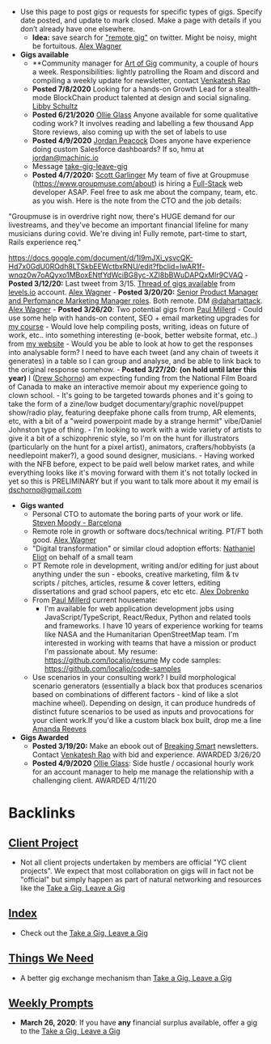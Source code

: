 - Use this page to post gigs or requests for specific types of gigs. Specify date posted, and update to mark closed. Make a page with details if you don’t already have one elsewhere. 
    - **Idea:** save search for ["remote gig"](https://twitter.com/search?q=remote%20gig&src=typed_query) on twitter. Might be noisy, might be fortuitous. [Alex Wagner](<Alex Wagner.md>)
- **Gigs available**
    - **Community manager for [Art of Gig](<Art of Gig.md>) community, a couple of hours a week. Responsibilities: lightly patrolling the Roam and discord and compiling a weekly update for newsletter, contact [Venkatesh Rao](<Venkatesh Rao.md>)
    - **Posted 7/8/2020** Looking for a hands-on Growth Lead for a stealth-mode BlockChain product talented at design and social signaling. [Libby Schultz](<Libby Schultz.md>)
    - **Posted 6/21/2020** [Ollie Glass](<Ollie Glass.md>) Anyone available for some qualitative coding work? It involves reading and labelling a few thousand App Store reviews, also coming up with the set of labels to use
    - **Posted 4/9/2020** [Jordan Peacock](<Jordan Peacock.md>)
Does anyone have experience doing custom Salesforce dashboards? If so, hmu at jordan@machinic.io
    - Message [take-gig-leave-gig](<take-gig-leave-gig.md>)
    - **Posted 4/7/2020:** [Scott Garlinger](<Scott Garlinger.md>)
My team of five at Groupmuse (https://www.groupmuse.com/about) is hiring a [Full-Stack](<Full-Stack.md>) web developer ASAP. 
Feel free to ask me about the company, team, etc. as you wish.
Here is the note from the CTO and the job details:

"Groupmuse is in overdrive right now, there's HUGE demand for our livestreams, and they've become an important financial lifeline for many musicians during covid. We're diving in! Fully remote, part-time to start, Rails experience req."

https://docs.google.com/document/d/1I9mJXi_ysvcQK-Hd7x0GdU0ROdh8LTSkbEEWctbxRNU/edit?fbclid=IwAR1f-wnqz0w7oAQyxo1MBoxENtfYdWciBG8yc-XZI8bBWuDAPQxMlr9CVAQ
    - **Posted 3/12/20:** Last tweet from 3/15. [Thread of gigs available](https://twitter.com/levelsio/status/1238141681075195906) from [levels.io](https://twitter.com/levelsio) account. [Alex Wagner](<Alex Wagner.md>)
    - **Posted 3/20/20:** [Senior Product Manager and Perfomance Marketing Manager roles](https://twitter.com/dahartattack/status/1241021244046221318?s=20). Both remote. DM [@dahartattack](https://twitter.com/dahartattack). [Alex Wagner](<Alex Wagner.md>)
    - **Posted 3/26/20**: Two potential gigs from [Paul Millerd](<Paul Millerd.md>)
        - Could use some help with hands-on content, SEO + email marketing upgrades for [my course](http://learn.strategyu.co)
        - Would love help compiling posts, writing, ideas on future of work, etc.. into something interesting (e-book, better website format, etc..) from [my website](http://think-boundless.com/writing)
    - Would you be able
to look at how to get the responses into analysable form? I need to have each tweet (and any chain of tweets it generates) in a table so I can group and analyse, and be able to link back to the original response somehow.
    - **Posted 3/27/20**: __(on hold until later this year)__ I ([Drew Schorno](<Drew Schorno.md>)) am expecting funding from the National Film Board of Canada to make an interactive memoir about my experience going to clown school. 
        - It's going to be targeted towards phones and it's going to take the form of a zine/low budget documentary/graphic novel/puppet show/radio play, featuring deepfake phone calls from trump, AR elements, etc, with a bit of a "weird powerpoint made by a strange hermit" vibe/Daniel Johnston type of thing. 
        - I'm looking to work with a wide variety of artists to give it a bit of a schizophrenic style, so I'm on the hunt for illustrators (particularly on the hunt for a pixel artist), animators, crafters/hobbyists (a needlepoint maker?), a good sound designer, musicians. 
        - Having worked with the NFB before, expect to be paid well below market rates, and while everything looks like it's moving forward with them it's not totally locked in yet so this is PRELIMINARY but if you want to talk more about it my email is dschorno@gmail.com
- **Gigs wanted**
    - Personal CTO to automate the boring parts of your work or life. [Steven Moody - Barcelona](<Steven Moody - Barcelona.md>)
    - Remote role in growth or software docs/technical writing. PT/FT both good. [Alex Wagner](<Alex Wagner.md>) 
    - "Digital transformation" or similar cloud adoption efforts: [Nathaniel Eliot](<Nathaniel Eliot.md>) on behalf of a small team
    - PT Remote role in development, writing and/or editing for just about anything under the sun - ebooks, creative marketing, film & tv scripts / pitches, articles, resume & cover letters, editing dissertations and grad school papers, etc etc etc. [Alex Dobrenko](<Alex Dobrenko.md>)
    - From [Paul Millerd](<Paul Millerd.md>) current housemate:
        - I'm available for web application development jobs using JavaScript/TypeScript, React/Redux, Python and related tools and frameworks. I have 10 years of experience working for teams like NASA and the Humanitarian OpenStreetMap team. I'm interested in working with teams that have a mission or product I'm passionate about.
My resume: https://github.com/localjo/resume
My code samples: https://github.com/localjo/code-samples
    - Use scenarios in your consulting work? I build morphological scenario generators (essentially a black box that produces scenarios based on combinations of different factors - kind of like a slot machine wheel). Depending on design, it can produce hundreds of distinct future scenarios to be used as inputs and provocations for your client work.If you'd like a custom black box built, drop me a line [Amanda Reeves](<Amanda Reeves.md>)
- **Gigs Awarded**
    - **Posted 3/19/20:** Make an ebook out of [Breaking Smart](<Breaking Smart.md>) newsletters. Contact [Venkatesh Rao](<Venkatesh Rao.md>) with bid and experience. AWARDED 3/26/20
    - **Posted 4/9/2020** [Ollie Glass](<Ollie Glass.md>): Side hustle / occasional hourly work for an account manager to help me manage the relationship with a challenging client. AWARDED 4/11/20

# Backlinks
## [Client Project](<Client Project.md>)
- Not all client projects undertaken by members are official "YC client projects". We expect that most collaboration on gigs will in fact not be "official" but simply happen as part of natural networking and resources like the [Take a Gig, Leave a Gig](<Take a Gig, Leave a Gig.md>)

## [Index](<Index.md>)
- Check out the [Take a Gig, Leave a Gig](<Take a Gig, Leave a Gig.md>)

## [Things We Need](<Things We Need.md>)
- A better gig exchange mechanism than [Take a Gig, Leave a Gig](<Take a Gig, Leave a Gig.md>)

## [Weekly Prompts](<Weekly Prompts.md>)
- **March 26, 2020**: If you have __any__ financial surplus available, offer a gig to the [Take a Gig, Leave a Gig](<Take a Gig, Leave a Gig.md>)

